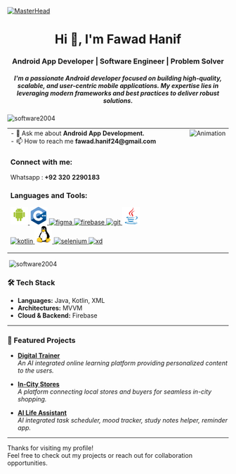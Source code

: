 [![MasterHead](https://drive.google.com/uc?id=1Z6GijtlwxTrqx9ENFu2XRZ7xh6jW4E7w)](https://rishavchanda.io)
<h1 align="center">Hi 👋, I'm Fawad Hanif</h1>
<h3 align="center">Android App Developer | Software Engineer | Problem Solver</h3>
<h5 align="center">I'm a passionate Android developer focused on building high-quality, scalable, and user-centric mobile applications. My expertise lies in leveraging modern frameworks and best practices to deliver robust solutions.</h5>

<p align="left"> <img src="https://komarev.com/ghpvc/?username=software2004&label=Profile%20views&color=0e75b6&style=flat" alt="software2004" /> </p>

<table border="0">
  <tr>
    <td valign="top" width="70%">
      - 💬 Ask me about <strong>Android App Development.</strong><br>
      - 📫 How to reach me <strong>fawad.hanif24@gmail.com</strong><br>  
      <h3 align="left">Connect with me:</h3>
      Whatsapp : <strong>+92 320 2290183</strong>
     
<h3 align="left">Languages and Tools:</h3>
<p align="left"> 
  <a href="https://developer.android.com" target="_blank" rel="noreferrer"> <img src="https://raw.githubusercontent.com/devicons/devicon/master/icons/android/android-original-wordmark.svg" alt="android" width="40" height="40"/> </a> 
  <a href="https://www.w3schools.com/cpp/" target="_blank" rel="noreferrer"> <img src="https://raw.githubusercontent.com/devicons/devicon/master/icons/cplusplus/cplusplus-original.svg" alt="cplusplus" width="40" height="40"/> </a> 
  <a href="https://www.figma.com/" target="_blank" rel="noreferrer"> <img src="https://www.vectorlogo.zone/logos/figma/figma-icon.svg" alt="figma" width="40" height="40"/> </a> 
  <a href="https://firebase.google.com/" target="_blank" rel="noreferrer"> <img src="https://www.vectorlogo.zone/logos/firebase/firebase-icon.svg" alt="firebase" width="40" height="40"/> </a> 
  <a href="https://git-scm.com/" target="_blank" rel="noreferrer"> <img src="https://www.vectorlogo.zone/logos/git-scm/git-scm-icon.svg" alt="git" width="40" height="40"/> </a> 
  <a href="https://www.java.com" target="_blank" rel="noreferrer"> <img src="https://raw.githubusercontent.com/devicons/devicon/master/icons/java/java-original.svg" alt="java" width="40" height="40"/> </a> 
  <a href="https://kotlinlang.org" target="_blank" rel="noreferrer"> <img src="https://www.vectorlogo.zone/logos/kotlinlang/kotlinlang-icon.svg" alt="kotlin" width="40" height="40"/> </a> 
  <a href="https://www.linux.org/" target="_blank" rel="noreferrer"> <img src="https://raw.githubusercontent.com/devicons/devicon/master/icons/linux/linux-original.svg" alt="linux" width="40" height="40"/> </a> 
  <a href="https://www.selenium.dev" target="_blank" rel="noreferrer"> <img src="https://raw.githubusercontent.com/detain/svg-logos/780f25886640cef088af994181646db2f6b1a3f8/svg/selenium-logo.svg" alt="selenium" width="40" height="40"/> </a> 
  <a href="https://www.adobe.com/products/xd.html" target="_blank" rel="noreferrer"> <img src="https://cdn.worldvectorlogo.com/logos/adobe-xd.svg" alt="xd" width="40" height="40"/> </a> 
</p>
    </td>
    <td valign="top" width="30%" align="right">
      <img src="https://drive.google.com/uc?id=1enn0fOPWLEJ8mcwcvSb1KKWqG7l3fUSF" alt="Animation"/>
    </td>
  
  </tr>
</table>


<p>&nbsp;<img align="center" src="https://github-readme-stats.vercel.app/api?username=software2004&show_icons=true&locale=en" alt="software2004" /></p>

### 🛠️ Tech Stack
- **Languages:** Java, Kotlin, XML
- **Architectures:** MVVM
- **Cloud & Backend:** Firebase

---

### 🌟 Featured Projects

- **[Digital Trainer](https://github.com/Software2004/Digital-Trainer)**  
  *An AI integrated online learning platform providing personalized content to the users.*

- **[In-City Stores](https://github.com/Software2004/In-City-stores)**  
  *A platform connecting local stores and buyers for seamless in-city shopping.*
  
- **[AI Life Assistant](https://github.com/Software2004/Life-Ai-Assistant)**  
  *AI integrated task scheduler, mood tracker, study notes helper, reminder app.*

---

Thanks for visiting my profile!  
Feel free to check out my projects or reach out for collaboration opportunities.
